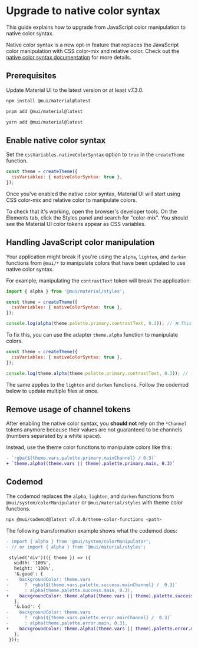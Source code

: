 # Upgrade to native color syntax

<p class="description">This guide explains how to upgrade from JavaScript color manipulation to native color syntax.</p>

Native color syntax is a new opt-in feature that replaces the JavaScript color manipulation with CSS color-mix and relative color.
Check out the [native color syntax documentation](/material-ui/customization/css-theme-variables/native-color-syntax/) for more details.

## Prerequisites

Update Material UI to the latest version or at least v7.3.0.

<!-- #npm-tag-reference -->

<codeblock storageKey="package-manager">

```bash npm
npm install @mui/material@latest
```

```bash pnpm
pnpm add @mui/material@latest
```

```bash yarn
yarn add @mui/material@latest
```

</codeblock>

## Enable native color syntax

Set the `cssVariables.nativeColorSyntax` option to `true` in the `createTheme` function.

```js
const theme = createTheme({
  cssVariables: { nativeColorSyntax: true },
});
```

Once you've enabled the native color syntax, Material UI will start using CSS color-mix and relative color to manipulate colors.

To check that it's working, open the browser's developer tools. On the Elements tab, click the Styles panel and search for "color-mix".
You should see the Material UI color tokens appear as CSS variables.

## Handling JavaScript color manipulation

Your application might break if you're using the `alpha`, `lighten`, and `darken` functions from `@mui/*` to manipulate colors that have been updated to use native color syntax.

For example, manipulating the `contrastText` token will break the application:

```js
import { alpha } from '@mui/material/styles';

const theme = createTheme({
  cssVariables: { nativeColorSyntax: true },
});

console.log(alpha(theme.palette.primary.contrastText, 0.3)); // ❌ This will break because `alpha` does not support relative colors.
```

To fix this, you can use the adapter `theme.alpha` function to manipulate colors.

```js
const theme = createTheme({
  cssVariables: { nativeColorSyntax: true },
});

console.log(theme.alpha(theme.palette.primary.contrastText, 0.3)); // ✅ This will work because `theme.alpha` supports relative colors.
```

The same applies to the `lighten` and `darken` functions.
Follow the codemod below to update multiple files at once.

## Remove usage of channel tokens

After enabling the native color syntax, you **should not** rely on the `*Channel` tokens anymore because their values are not guaranteed to be channels (numbers separated by a white space).

Instead, use the theme color functions to manipulate colors like this:

```diff
- `rgba(${theme.vars.palette.primary.mainChannel} / 0.3)`
+ `theme.alpha((theme.vars || theme).palette.primary.main, 0.3)`
```

## Codemod

The codemod replaces the `alpha`, `lighten`, and `darken` functions from `@mui/system/colorManipulator` or `@mui/material/styles` with theme color functions.

```bash
npx @mui/codemod@latest v7.0.0/theme-color-functions <path>
```

The following transformation example shows what the codemod does:

```diff
- import { alpha } from '@mui/system/colorManipulator';
- // or import { alpha } from '@mui/material/styles';

 styled('div')(({ theme }) => ({
   width: '100%',
   height: '100%',
   '&.good': {
-    backgroundColor: theme.vars
-      ? `rgba(${theme.vars.palette.success.mainChannel} /  0.3)`
-      : alpha(theme.palette.success.main, 0.3),
+    backgroundColor: theme.alpha((theme.vars || theme).palette.success.main, 0.3),
   },
   '&.bad': {
-    backgroundColor: theme.vars
-      ? `rgba(${theme.vars.palette.error.mainChannel} /  0.3)`
-      : alpha(theme.palette.error.main, 0.3),
+    backgroundColor: theme.alpha((theme.vars || theme).palette.error.main, 0.3),
   },
 }));
```
